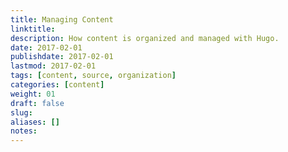 ```yaml
---
title: Managing Content
linktitle:
description: How content is organized and managed with Hugo.
date: 2017-02-01
publishdate: 2017-02-01
lastmod: 2017-02-01
tags: [content, source, organization]
categories: [content]
weight: 01
draft: false
slug:
aliases: []
notes:
---
```




